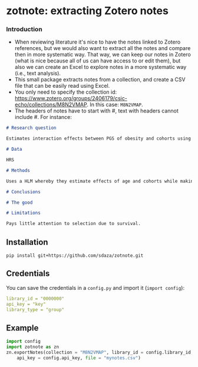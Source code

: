 # zotnote: extracting Zotero notes


### Introduction

- When reviewing literature it's nice to have the notes linked to Zotero references, but we would also want to extract all the notes and compare then in more systematic way. That way, we can keep our notes in Zotero (what is nice because all of us can have access to or edit them), but also we can create an Excel to explore notes in a more systematic way (i.e., text analysis).
- This small package extracts notes from a collection, and create a CSV file that can be easily read using Excel. 
- You only need to specify the collection id: https://www.zotero.org/groups/2406179/csic-echo/collections/M8N2VMAP. In this case: `M8N2VMAP`.
- The headers of notes have to start with #, text with headers cannot include #. For instance: 

```md
# Research question

Estimates interaction effects between PGS of obesity and cohorts using HRS.

# Data

HRS

# Methods

Uses a HLM whereby they estimate effects of age and cohorts while making the intercepts and slopes a function of individual factors.

# Conclusions

# The good

# Limitations

Pays little attention to selection due to survival.
```

## Installation

```
pip install git+https://github.com/sdaza/zotnote.git
```

## Credentials

You can save the credentials in a `config.py` and import it (`import config`): 

```yaml
library_id = "0000000"
api_key = "key"
library_type = "group"
```

## Example

```python
import config
import zotnote as zn
zn.exportNotes(collection = "M8N2VMAP", library_id = config.library_id, 
    api_key = config.api_key, file = "mynotes.csv")
```

